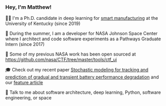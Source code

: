 ### Hey, I'm Matthew!

👨‍🎓 I'm a Ph.D. candidate in deep learning for [smart manufacturing](https://manufai.engr.uky.edu) at the University of Kentucky (since 2019)

🚀 During the summer, I am a developer for NASA Johnson Space Center where I architect and code software experiments as a Pathways Graduate Intern (since 2017)

🎉 Some of my previous NASA work has been open sourced at https://github.com/nasa/CTF/tree/master/tools/ctf_ui

🎓 Check out my recent paper [Stochastic modeling for tracking and prediction of gradual and transient battery performance degradation](https://www.sciencedirect.com/science/article/pii/S0278612521000881) and our [feature article](https://www.engr.uky.edu/news/2021/10/aism-lab-wins-outstanding-paper-award-namrc-49)

💬 Talk to me about software architecture, deep learning, Python, software engineering, or space
